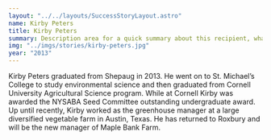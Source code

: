 ```yaml
---
layout: "../../layouts/SuccessStoryLayout.astro"
name: Kirby Peters
title: Kirby Peters
summary: Description area for a quick summary about this recipient, what they were awarded and what they are doing
img: "../imgs/stories/kirby-peters.jpg"
year: "2013"
---
```


Kirby Peters graduated from Shepaug in 2013. He went on to St. Michael’s College to study environmental science and then graduated from Cornell University Agricultural Science program. While at Cornell Kirby was awarded the NYSABA Seed Committee outstanding undergraduate award. Up until recently, Kirby worked as the greenhouse manager at a large diversified vegetable farm in Austin, Texas. He has returned to Roxbury and will be the new manager of Maple Bank Farm.

